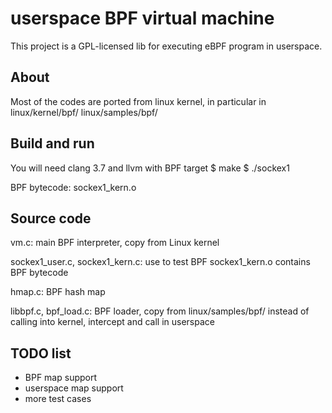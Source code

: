 # userspace BPF virtual machine

This project is a GPL-licensed lib for executing eBPF program in userspace.

## About 
Most of the codes are ported from linux kernel, in particular in
linux/kernel/bpf/
linux/samples/bpf/

## Build and run

You will need clang 3.7 and llvm with BPF target
$ make
$ ./sockex1

BPF bytecode:
  sockex1_kern.o

## Source code
vm.c: main BPF interpreter, copy from Linux kernel

sockex1_user.c, sockex1_kern.c: use to test BPF
	sockex1_kern.o contains BPF bytecode

hmap.c: BPF hash map

libbpf.c, bpf_load.c: BPF loader, copy from linux/samples/bpf/
	instead of calling into kernel, intercept and call in userspace


## TODO list
- BPF map support
- userspace map support
- more test cases
